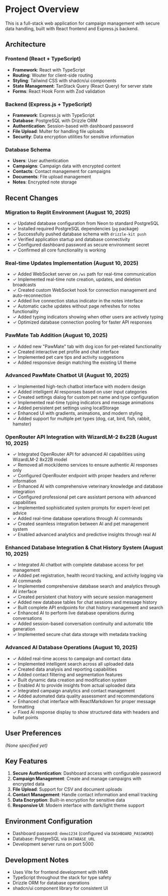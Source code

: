 # Project Overview

This is a full-stack web application for campaign management with secure data handling, built with React frontend and Express.js backend.

## Architecture

### Frontend (React + TypeScript)
- **Framework**: React with TypeScript
- **Routing**: Wouter for client-side routing
- **Styling**: Tailwind CSS with shadcn/ui components
- **State Management**: TanStack Query (React Query) for server state
- **Forms**: React Hook Form with Zod validation

### Backend (Express.js + TypeScript)
- **Framework**: Express.js with TypeScript
- **Database**: PostgreSQL with Drizzle ORM
- **Authentication**: Session-based with dashboard password
- **File Upload**: Multer for handling file uploads
- **Security**: Data encryption utilities for sensitive information

### Database Schema
- **Users**: User authentication
- **Campaigns**: Campaign data with encrypted content
- **Contacts**: Contact management for campaigns
- **Documents**: File upload management
- **Notes**: Encrypted note storage

## Recent Changes

### Migration to Replit Environment (August 10, 2025)
- ✓ Updated database configuration from Neon to standard PostgreSQL
- ✓ Installed required PostgreSQL dependencies (`pg` package)
- ✓ Successfully pushed database schema with `drizzle-kit push`
- ✓ Verified application startup and database connectivity
- ✓ Configured dashboard password as secure environment secret
- ✓ Confirmed all core functionality is working

### Real-time Updates Implementation (August 10, 2025)
- ✓ Added WebSocket server on `/ws` path for real-time communication
- ✓ Implemented real-time note creation, updates, and deletion broadcasts
- ✓ Created custom WebSocket hook for connection management and auto-reconnection
- ✓ Added live connection status indicator in the notes interface
- ✓ Automatic cache updates without page refreshes for notes functionality
- ✓ Added typing indicators showing when other users are actively typing
- ✓ Optimized database connection pooling for faster API responses

### PawMate Tab Addition (August 10, 2025)
- ✓ Added new "PawMate" tab with dog icon for pet-related functionality
- ✓ Created interactive pet profile and chat interface
- ✓ Implemented pet care tips and activity suggestions
- ✓ Added responsive design matching the existing UI theme

### Advanced PawMate Chatbot UI (August 10, 2025)
- ✓ Implemented high-tech chatbot interface with modern design
- ✓ Added intelligent AI responses based on user input categories
- ✓ Created settings dialog for custom pet name and type configuration
- ✓ Implemented real-time typing indicators and message animations
- ✓ Added persistent pet settings using localStorage
- ✓ Enhanced UI with gradients, animations, and modern styling
- ✓ Added support for multiple pet types (dog, cat, bird, fish, rabbit, hamster)

### OpenRouter API Integration with WizardLM-2 8x22B (August 10, 2025)
- ✓ Integrated OpenRouter API for advanced AI capabilities using WizardLM-2 8x22B model
- ✓ Removed all mock/demo services to ensure authentic AI responses only
- ✓ Configured OpenRouter endpoint with proper headers and referrer information
- ✓ Enhanced AI with comprehensive veterinary knowledge and database integration
- ✓ Configured professional pet care assistant persona with advanced capabilities
- ✓ Implemented sophisticated system prompts for expert-level pet advice
- ✓ Added real-time database operations through AI commands
- ✓ Created seamless integration between AI and pet management system
- ✓ Enabled advanced analytics and predictive insights through real AI

### Enhanced Database Integration & Chat History System (August 10, 2025)
- ✓ Integrated AI chatbot with complete database access for pet management
- ✓ Added pet registration, health record tracking, and activity logging via AI commands
- ✓ Implemented comprehensive database search and analytics through AI interface
- ✓ Created persistent chat history with secure session management
- ✓ Added new database tables for chat sessions and message history
- ✓ Built complete API endpoints for chat history management and search
- ✓ Enhanced AI to perform live database operations during conversations
- ✓ Added session-based conversation continuity and automatic title generation
- ✓ Implemented secure chat data storage with metadata tracking

### Advanced AI Database Operations (August 10, 2025)
- ✓ Added real-time access to campaign and contact data
- ✓ Implemented intelligent search across all uploaded data
- ✓ Created data analysis and reporting capabilities
- ✓ Added contact filtering and segmentation features
- ✓ Built dynamic data creation and modification system
- ✓ Enabled AI to provide insights from actual uploaded data
- ✓ Integrated campaign analytics and contact management
- ✓ Added automated data quality assessment and recommendations
- ✓ Enhanced chat interface with ReactMarkdown for proper message formatting
- ✓ Fixed AI response display to show structured data with headers and bullet points

## User Preferences

*(None specified yet)*

## Key Features

1. **Secure Authentication**: Dashboard access with configurable password
2. **Campaign Management**: Create and manage campaigns with encrypted data
3. **File Upload**: Support for CSV and document uploads
4. **Contact Management**: Handle contact information and email tracking
5. **Data Encryption**: Built-in encryption for sensitive data
6. **Responsive UI**: Modern interface with dark/light theme support

## Environment Configuration

- Dashboard password: `demo1234` (configured via `DASHBOARD_PASSWORD`)
- Database: PostgreSQL via `DATABASE_URL`
- Development server runs on port 5000

## Development Notes

- Uses Vite for frontend development with HMR
- TypeScript throughout the stack for type safety
- Drizzle ORM for database operations
- shadcn/ui component library for consistent UI